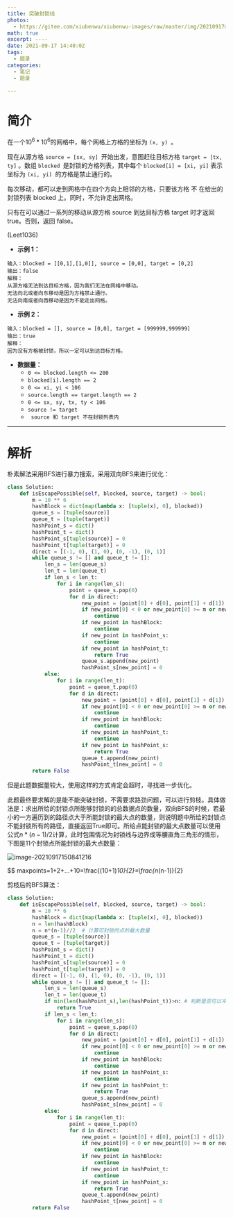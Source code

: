 ```yaml
---
title: 突破封锁线
photos:
  -	https://gitee.com/xiubenwu/xiubenwu-images/raw/master/img/20210917miss0.png
math: true
excerpt: ----
date: 2021-09-17 14:40:02
tags:
  -	题录
categories:
  -	笔记
  -	题录
 
---
```


# 简介

在一个$10^6 * 10^6$​​ 的网格中，每个网格上方格的坐标为 `(x, y) `。

现在从源方格 `source = [sx, sy] `开始出发，意图赶往目标方格 `target = [tx, ty]` 。数组 `blocked `是封锁的方格列表，其中每个 `blocked[i] = [xi, yi]` 表示坐标为 `(xi, yi) `的方格是禁止通行的。

每次移动，都可以走到网格中在四个方向上相邻的方格，只要该方格 不 在给出的封锁列表 blocked 上。同时，不允许走出网格。

只有在可以通过一系列的移动从源方格 source 到达目标方格 target 时才返回 true。否则，返回 false。

(Leet1036)

- **示例 1：**

```
输入：blocked = [[0,1],[1,0]], source = [0,0], target = [0,2]
输出：false
解释：
从源方格无法到达目标方格，因为我们无法在网格中移动。
无法向北或者向东移动是因为方格禁止通行。
无法向南或者向西移动是因为不能走出网格。
```

- **示例 2：**

```
输入：blocked = [], source = [0,0], target = [999999,999999]
输出：true
解释：
因为没有方格被封锁，所以一定可以到达目标方格。
```

- **数据量：**
  - `0 <= blocked.length <= 200`
  - `blocked[i].length == 2`
  - `0 <= xi, yi < 106`
  - `source.length == target.length == 2`
  - `0 <= sx, sy, tx, ty < 106`
  - `source != target`
  - ` source 和 target 不在封锁列表内` 



***



# 解析

朴素解法采用BFS进行暴力搜索，采用双向BFS来进行优化：

```python
class Solution:
    def isEscapePossible(self, blocked, source, target) -> bool:
        m = 10 ** 6
        hashBlock = dict(map(lambda x: [tuple(x), 0], blocked))
        queue_s = [tuple(source)]
        queue_t = [tuple(target)]
        hashPoint_s = dict()
        hashPoint_t = dict()
        hashPoint_s[tuple(source)] = 0
        hashPoint_t[tuple(target)] = 0
        direct = [(-1, 0), (1, 0), (0, -1), (0, 1)]
        while queue_s != [] and queue_t != []:
            len_s = len(queue_s)
            len_t = len(queue_t)
            if len_s < len_t:
                for i in range(len_s):
                    point = queue_s.pop(0)
                    for d in direct:
                        new_point = (point[0] + d[0], point[1] + d[1])
                        if new_point[0] < 0 or new_point[0] >= m or new_point[1] < 0 or new_point[1] >= m:
                            continue
                        if new_point in hashBlock:
                            continue
                        if new_point in hashPoint_s:
                            continue
                        if new_point in hashPoint_t:
                            return True
                        queue_s.append(new_point)
                        hashPoint_s[new_point] = 0
            else:
                for i in range(len_t):
                    point = queue_t.pop(0)
                    for d in direct:
                        new_point = (point[0] + d[0], point[1] + d[1])
                        if new_point[0] < 0 or new_point[0] >= m or new_point[1] < 0 or new_point[1] >= m:
                            continue
                        if new_point in hashBlock:
                            continue
                        if new_point in hashPoint_t:
                            continue
                        if new_point in hashPoint_s:
                            return True
                        queue_t.append(new_point)
                        hashPoint_t[new_point] = 0
        return False
```

但是此题数据量较大，使用这样的方式肯定会超时，寻找进一步优化。

此题最终要求解的是能不能突破封锁，不需要求路劲问题，可以进行剪枝。具体做法是：求出所给的封锁点所能够封锁的的总数据点的数量，双向BFS的时候，若最小的一方遍历到的路径点大于所能封锁的最大点的数量，则说明题中所给的封锁点不能封锁所有的路径，直接返回True即可。所给点能封锁的最大点数量可以使用公式$n*(n-1)/2$​​计算，此时包围情况为封锁线与边界成等腰直角三角形的情形，下图是11个封锁点所能封锁的最大点数量：

![image-20210917150841216](https://gitee.com/xiubenwu/xiubenwu-images/raw/master/img/20210917miss1.png)

$$
maxpoints=1+2+...+10=\frac{(10+1)*10}{2}=\frac{n*(n-1)}{2}
$​​​$

剪枝后的BFS算法：   

```python
class Solution:
    def isEscapePossible(self, blocked, source, target) -> bool:
        m = 10 ** 6
        hashBlock = dict(map(lambda x: [tuple(x), 0], blocked))
        n = len(hashBlock)
        n = n*(n-1)//2  # 计算可封锁的点的最大数量
        queue_s = [tuple(source)]
        queue_t = [tuple(target)]
        hashPoint_s = dict()
        hashPoint_t = dict()
        hashPoint_s[tuple(source)] = 0
        hashPoint_t[tuple(target)] = 0
        direct = [(-1, 0), (1, 0), (0, -1), (0, 1)]
        while queue_s != [] and queue_t != []:
            len_s = len(queue_s)
            len_t = len(queue_t)
            if min(len(hashPoint_s),len(hashPoint_t))>n: # 判断是否可以冲破封锁
                return True
            if len_s < len_t:
                for i in range(len_s):
                    point = queue_s.pop(0)
                    for d in direct:
                        new_point = (point[0] + d[0], point[1] + d[1])
                        if new_point[0] < 0 or new_point[0] >= m or new_point[1] < 0 or new_point[1] >= m:
                            continue
                        if new_point in hashBlock:
                            continue
                        if new_point in hashPoint_s:
                            continue
                        if new_point in hashPoint_t:
                            return True
                        queue_s.append(new_point)
                        hashPoint_s[new_point] = 0
            else:
                for i in range(len_t):
                    point = queue_t.pop(0)
                    for d in direct:
                        new_point = (point[0] + d[0], point[1] + d[1])
                        if new_point[0] < 0 or new_point[0] >= m or new_point[1] < 0 or new_point[1] >= m:
                            continue
                        if new_point in hashBlock:
                            continue
                        if new_point in hashPoint_t:
                            continue
                        if new_point in hashPoint_s:
                            return True
                        queue_t.append(new_point)
                        hashPoint_t[new_point] = 0
        return False
```


